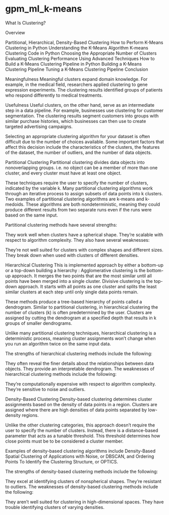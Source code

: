 # gpm_ml_k-means
What Is Clustering?

  Overview
  
  Partitional, Hierarchical, Density-Based Clustering
How to Perform K-Means Clustering in Python
Understanding the K-Means Algorithm
K-means Clustering Code in Python
Choosing the Appropriate Number of Clusters
Evaluating Clustering Performance Using Advanced Techniques
How to Build a K-Means Clustering Pipeline in Python
Building a K-Means Clustering Pipeline
Tuning a K-Means Clustering Pipeline
Conclusion



Meaningfulness
Meaningful clusters expand domain knowledge. For example, in the medical field, researchers applied clustering to gene expression experiments.
The clustering results identified groups of patients who respond differently to medical treatments.

Usefulness
Useful clusters, on the other hand, serve as an intermediate step in a data pipeline. For example, businesses use clustering for customer 
segmentation. The clustering results segment customers into groups with similar purchase histories,
which businesses can then use to create targeted advertising campaigns.

Selecting an appropriate clustering algorithm for your dataset is often difficult due to the number of choices available.
Some important factors that affect this decision include the characteristics of the clusters, the features of the dataset,
the number of outliers, and the number of data objects.

Partitional Clustering
Partitional clustering divides data objects into nonoverlapping groups. i.e. no object can be a member of more than one cluster, 
and every cluster must have at least one object.

These techniques require the user to specify the number of clusters, indicated by the variable k. 
Many partitional clustering algorithms work through an iterative process to assign subsets of data points into k clusters.
Two examples of partitional clustering algorithms are k-means and k-medoids.
These algorithms are both nondeterministic, meaning they could produce different results from two separate runs even if the runs were based on the same input.

Partitional clustering methods have several strengths:

They work well when clusters have a spherical shape.
They’re scalable with respect to algorithm complexity.
They also have several weaknesses:

They’re not well suited for clusters with complex shapes and different sizes.
They break down when used with clusters of different densities.

Hierarchical Clustering
This is implemented approach by either a bottom-up or a top-down building a hierarchy :
Agglomerative clustering is the bottom-up approach. It merges the two points that are the most similar until all points have been merged into a single cluster.
Divisive clustering is the top-down approach. It starts with all points as one cluster and splits the least similar clusters at each step until only single data points remain.

These methods produce a tree-based hierarchy of points called a dendrogram. Similar to partitional clustering, in hierarchical clustering 
the number of clusters (k) is often predetermined by the user. 
Clusters are assigned by cutting the dendrogram at a specified depth that results in k groups of smaller dendrograms.

Unlike many partitional clustering techniques, hierarchical clustering is a deterministic process, 
meaning cluster assignments won’t change when you run an algorithm twice on the same input data.

The strengths of hierarchical clustering methods include the following:

They often reveal the finer details about the relationships between data objects.
They provide an interpretable dendrogram.
The weaknesses of hierarchical clustering methods include the following:

They’re computationally expensive with respect to algorithm complexity.
They’re sensitive to noise and outliers.

Density-Based Clustering
Density-based clustering determines cluster assignments based on the density of data points in a region. 
Clusters are assigned where there are high densities of data points separated by low-density regions.

Unlike the other clustering categories, this approach doesn’t require the user to specify the number of clusters. 
Instead, there is a distance-based parameter that acts as a tunable threshold. This threshold determines how close points must be to be considered a cluster member.

Examples of density-based clustering algorithms include Density-Based Spatial Clustering of Applications with Noise, 
or DBSCAN, and Ordering Points To Identify the Clustering Structure, or OPTICS.

The strengths of density-based clustering methods include the following:

They excel at identifying clusters of nonspherical shapes.
They’re resistant to outliers.
The weaknesses of density-based clustering methods include the following:

They aren’t well suited for clustering in high-dimensional spaces.
They have trouble identifying clusters of varying densities.
